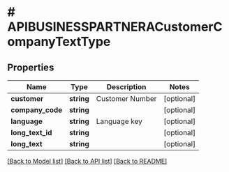 # # APIBUSINESSPARTNERACustomerCompanyTextType

## Properties

Name | Type | Description | Notes
------------ | ------------- | ------------- | -------------
**customer** | **string** | Customer Number | [optional]
**company_code** | **string** |  | [optional]
**language** | **string** | Language key | [optional]
**long_text_id** | **string** |  | [optional]
**long_text** | **string** |  | [optional]

[[Back to Model list]](../../README.md#models) [[Back to API list]](../../README.md#endpoints) [[Back to README]](../../README.md)
